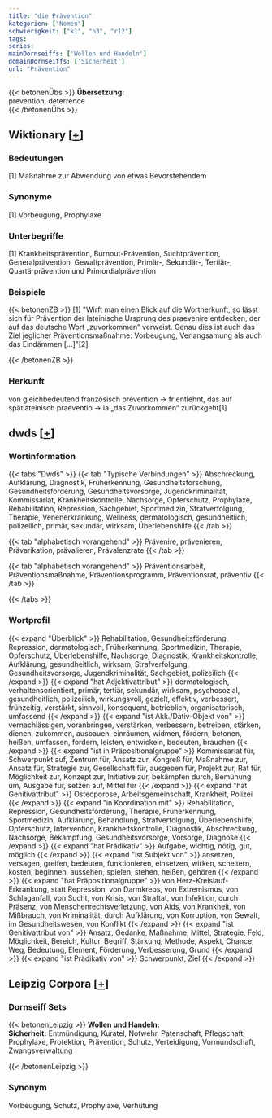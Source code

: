 ```yaml
---
title: "die Prävention"
kategorien: ["Nomen"]
schwierigkeit: ["k1", "h3", "r12"]
tags:
series:
mainDornseiffs: ['Wollen und Handeln']
domainDornseiffs: ['Sicherheit']
url: "Prävention"
---
```


{{< betonenÜbs >}}
**Übersetzung:**  
prevention, deterrence  
{{< /betonenÜbs >}}

## Wiktionary [[+](https://de.wiktionary.org/wiki/Prävention)]

### Bedeutungen
[1] Maßnahme zur Abwendung von etwas Bevorstehendem  

### Synonyme
[1] Vorbeugung, Prophylaxe  

### Unterbegriffe
[1] Krankheitsprävention, Burnout-Prävention, Suchtprävention, Generalprävention, Gewaltprävention, Primär-, Sekundär-, Tertiär-, Quartärprävention und Primordialprävention  

### Beispiele
{{< betonenZB >}}
[1] "Wirft man einen Blick auf die Wortherkunft, so lässt sich für Prävention der lateinische Ursprung des praevenire entdecken, der auf das deutsche Wort „zuvorkommen“ verweist. Genau dies ist auch das Ziel jeglicher Präventionsmaßnahme: Vorbeugung, Verlangsamung als auch das Eindämmen […]"[2]  

{{< /betonenZB >}}
### Herkunft
von gleichbedeutend französisch prévention → fr entlehnt, das auf spätlateinisch praeventio → la „das Zuvorkommen“ zurückgeht[1]  



## dwds [[+](https://www.dwds.de/wb/Prävention)]

### Wortinformation
{{< tabs "Dwds" >}}
{{< tab "Typische Verbindungen" >}}
Abschreckung, Aufklärung, Diagnostik, Früherkennung, Gesundheitsforschung, Gesundheitsförderung, Gesundheitsvorsorge, Jugendkriminalität, Kommissariat, Krankheitskontrolle, Nachsorge, Opferschutz, Prophylaxe, Rehabilitation, Repression, Sachgebiet, Sportmedizin, Strafverfolgung, Therapie, Venenerkrankung, Wellness, dermatologisch, gesundheitlich, polizeilich, primär, sekundär, wirksam, Überlebenshilfe
{{< /tab >}}

{{< tab "alphabetisch vorangehend" >}}
Prävenire, prävenieren, Prävarikation, prävalieren, Prävalenzrate
{{< /tab >}}

{{< tab "alphabetisch vorangehend" >}}
Präventionsarbeit, Präventionsmaßnahme, Präventionsprogramm, Präventionsrat, präventiv
{{< /tab >}}

{{< /tabs >}}

### Wortprofil
{{< expand "Überblick" >}} Rehabilitation, Gesundheitsförderung, Repression, dermatologisch, Früherkennung, Sportmedizin, Therapie, Opferschutz, Überlebenshilfe, Nachsorge, Diagnostik, Krankheitskontrolle, Aufklärung, gesundheitlich, wirksam, Strafverfolgung, Gesundheitsvorsorge, Jugendkriminalität, Sachgebiet, polizeilich {{< /expand >}}
{{< expand "hat Adjektivattribut" >}} dermatologisch, verhaltensorientiert, primär, tertiär, sekundär, wirksam, psychosozial, gesundheitlich, polizeilich, wirkungsvoll, gezielt, effektiv, verbessert, frühzeitig, verstärkt, sinnvoll, konsequent, betrieblich, organisatorisch, umfassend {{< /expand >}}
{{< expand "ist Akk./Dativ-Objekt von" >}} vernachlässigen, voranbringen, verstärken, verbessern, betreiben, stärken, dienen, zukommen, ausbauen, einräumen, widmen, fördern, betonen, heißen, umfassen, fordern, leisten, entwickeln, bedeuten, brauchen {{< /expand >}}
{{< expand "ist in Präpositionalgruppe" >}} Kommissariat für, Schwerpunkt auf, Zentrum für, Ansatz zur, Kongreß für, Maßnahme zur, Ansatz für, Strategie zur, Gesellschaft für, ausgeben für, Projekt zur, Rat für, Möglichkeit zur, Konzept zur, Initiative zur, bekämpfen durch, Bemühung um, Ausgabe für, setzen auf, Mittel für {{< /expand >}}
{{< expand "hat Genitivattribut" >}} Osteoporose, Arbeitsgemeinschaft, Krankheit, Polizei {{< /expand >}}
{{< expand "in Koordination mit" >}} Rehabilitation, Repression, Gesundheitsförderung, Therapie, Früherkennung, Sportmedizin, Aufklärung, Behandlung, Strafverfolgung, Überlebenshilfe, Opferschutz, Intervention, Krankheitskontrolle, Diagnostik, Abschreckung, Nachsorge, Bekämpfung, Gesundheitsvorsorge, Vorsorge, Diagnose {{< /expand >}}
{{< expand "hat Prädikativ" >}} Aufgabe, wichtig, nötig, gut, möglich {{< /expand >}}
{{< expand "ist Subjekt von" >}} ansetzen, versagen, greifen, bedeuten, funktionieren, einsetzen, wirken, scheitern, kosten, beginnen, aussehen, spielen, stehen, heißen, gehören {{< /expand >}}
{{< expand "hat Präpositionalgruppe" >}} von Herz-Kreislauf-Erkrankung, statt Repression, von Darmkrebs, von Extremismus, von Schlaganfall, von Sucht, von Krisis, von Straftat, von Infektion, durch Präsenz, von Menschenrechtsverletzung, von Aids, von Krankheit, von Mißbrauch, von Kriminalität, durch Aufklärung, von Korruption, von Gewalt, im Gesundheitswesen, von Konflikt {{< /expand >}}
{{< expand "ist Genitivattribut von" >}} Ansatz, Gedanke, Maßnahme, Mittel, Strategie, Feld, Möglichkeit, Bereich, Kultur, Begriff, Stärkung, Methode, Aspekt, Chance, Weg, Bedeutung, Element, Förderung, Verbesserung, Grund {{< /expand >}}
{{< expand "ist Prädikativ von" >}} Schwerpunkt, Ziel {{< /expand >}}

## Leipzig Corpora [[+](https://corpora.uni-leipzig.de/en/res?word=Prävention&corpusId=deu_newscrawl-public_2018)]

### Dornseiff Sets
{{< betonenLeipzig >}}
**Wollen und Handeln:**  
**Sicherheit:** Entmündigung, Kuratel, Notwehr, Patenschaft, Pflegschaft, Prophylaxe, Protektion, Prävention, Schutz, Verteidigung, Vormundschaft, Zwangsverwaltung  

{{< /betonenLeipzig >}}

### Synonym
Vorbeugung, Schutz, Prophylaxe, Verhütung

